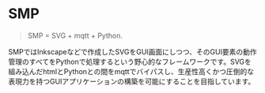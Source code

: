 # SMP

> SMP = SVG + mqtt + Python.

SMPではInkscapeなどで作成したSVGをGUI画面にしつつ、そのGUI要素の動作管理のすべてをPythonで処理するという野心的なフレームワークです。SVGを組み込んだhtmlとPythonとの間をmqttでバイパスし、生産性高くかつ圧倒的な表現力を持つGUIアプリケーションの構築を可能にすることを目指しています。
